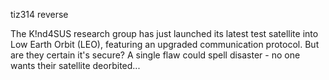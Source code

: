 tiz314 reverse

The K!nd4SUS research group has just launched its latest test satellite into Low Earth Orbit (LEO), featuring an upgraded communication protocol. But are they certain it's secure? A single flaw could spell disaster - no one wants their satellite deorbited...

